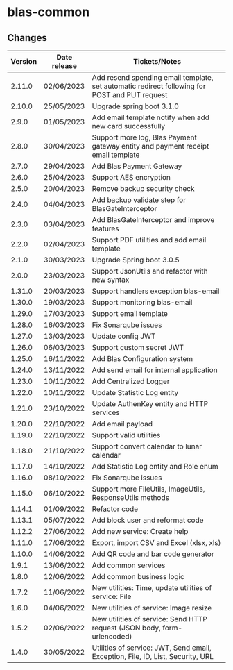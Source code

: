 # blas-common

## Changes

| Version | Date release | Tickets/Notes                                                                                 |
|---------|--------------|-----------------------------------------------------------------------------------------------|
| 2.11.0  | 02/06/2023   | Add resend spending email template, set automatic redirect following for POST and PUT request |
| 2.10.0  | 25/05/2023   | Upgrade spring boot 3.1.0                                                                     |
| 2.9.0   | 01/05/2023   | Add email template notify when add new card successfully                                      |
| 2.8.0   | 30/04/2023   | Support more log, Blas Payment gateway entity and payment receipt email template              |
| 2.7.0   | 29/04/2023   | Add Blas Payment Gateway                                                                      |
| 2.6.0   | 25/04/2023   | Support AES encryption                                                                        |
| 2.5.0   | 20/04/2023   | Remove backup security check                                                                  |
| 2.4.0   | 04/04/2023   | Add backup validate step for BlasGateInterceptor                                              |
| 2.3.0   | 03/04/2023   | Add BlasGateInterceptor and improve features                                                  |
| 2.2.0   | 02/04/2023   | Support PDF utilities and add email template                                                  |
| 2.1.0   | 30/03/2023   | Upgrade Spring boot 3.0.5                                                                     |
| 2.0.0   | 23/03/2023   | Support JsonUtils and refactor with new syntax                                                |
| 1.31.0  | 20/03/2023   | Support handlers exception blas-email                                                         |
| 1.30.0  | 19/03/2023   | Support monitoring blas-email                                                                 |
| 1.29.0  | 17/03/2023   | Support email template                                                                        |
| 1.28.0  | 16/03/2023   | Fix Sonarqube issues                                                                          |
| 1.27.0  | 13/03/2023   | Update config JWT                                                                             |
| 1.26.0  | 06/03/2023   | Support custom secret JWT                                                                     |
| 1.25.0  | 16/11/2022   | Add Blas Configuration system                                                                 |
| 1.24.0  | 13/11/2022   | Add send email for internal application                                                       |
| 1.23.0  | 10/11/2022   | Add Centralized Logger                                                                        |
| 1.22.0  | 10/11/2022   | Update Statistic Log entity                                                                   |
| 1.21.0  | 23/10/2022   | Update AuthenKey entity and HTTP services                                                     |
| 1.20.0  | 22/10/2022   | Add email payload                                                                             |
| 1.19.0  | 22/10/2022   | Support valid utilities                                                                       |
| 1.18.0  | 21/10/2022   | Support convert calendar to lunar calendar                                                    |
| 1.17.0  | 14/10/2022   | Add Statistic Log entity and Role enum                                                        |
| 1.16.0  | 08/10/2022   | Fix Sonarqube issues                                                                          |
| 1.15.0  | 06/10/2022   | Support more FileUtils, ImageUtils, ResponseUtils methods                                     |
| 1.14.1  | 01/09/2022   | Refactor code                                                                                 |
| 1.13.1  | 05/07/2022   | Add block user and reformat code                                                              |
| 1.12.2  | 27/06/2022   | Add new service: Create help                                                                  |
| 1.11.0  | 17/06/2022   | Export, import CSV and Excel (xlsx, xls)                                                      |
| 1.10.0  | 14/06/2022   | Add QR code and bar code generator                                                            |
| 1.9.1   | 13/06/2022   | Add common services                                                                           |
| 1.8.0   | 12/06/2022   | Add common business logic                                                                     |
| 1.7.2   | 11/06/2022   | New utilities: Time, update utilities of service: File                                        |
| 1.6.0   | 04/06/2022   | New utilities of service: Image resize                                                        |
| 1.5.2   | 02/06/2022   | New utilities of service: Send HTTP request (JSON body, form-urlencoded)                      |
| 1.4.0   | 30/05/2022   | Utilities of service: JWT, Send email, Exception, File, ID, List, Security, URL               |
